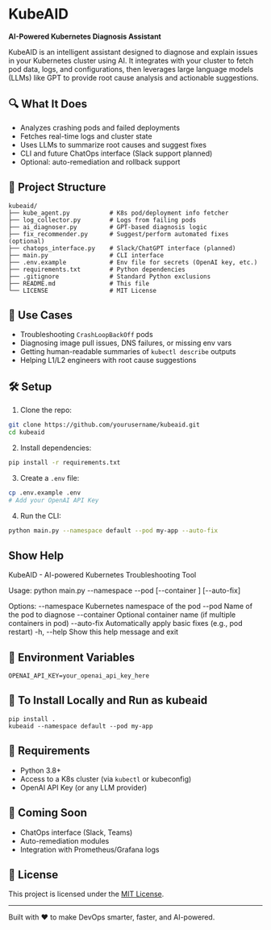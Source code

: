 # KubeAID

**AI-Powered Kubernetes Diagnosis Assistant**

KubeAID is an intelligent assistant designed to diagnose and explain issues in your Kubernetes cluster using AI. It integrates with your cluster to fetch pod data, logs, and configurations, then leverages large language models (LLMs) like GPT to provide root cause analysis and actionable suggestions.

## 🔍 What It Does

- Analyzes crashing pods and failed deployments
- Fetches real-time logs and cluster state
- Uses LLMs to summarize root causes and suggest fixes
- CLI and future ChatOps interface (Slack support planned)
- Optional: auto-remediation and rollback support

## 📁 Project Structure

```
kubeaid/
├── kube_agent.py           # K8s pod/deployment info fetcher
├── log_collector.py        # Logs from failing pods
├── ai_diagnoser.py         # GPT-based diagnosis logic
├── fix_recommender.py      # Suggest/perform automated fixes (optional)
├── chatops_interface.py    # Slack/ChatGPT interface (planned)
├── main.py                 # CLI interface
├── .env.example            # Env file for secrets (OpenAI key, etc.)
├── requirements.txt        # Python dependencies
├── .gitignore              # Standard Python exclusions
├── README.md               # This file
└── LICENSE                 # MIT License
```

## 🧠 Use Cases
- Troubleshooting `CrashLoopBackOff` pods
- Diagnosing image pull issues, DNS failures, or missing env vars
- Getting human-readable summaries of `kubectl describe` outputs
- Helping L1/L2 engineers with root cause suggestions

## 🛠️ Setup

1. Clone the repo:
```bash
git clone https://github.com/yourusername/kubeaid.git
cd kubeaid
```

2. Install dependencies:
```bash
pip install -r requirements.txt
```

3. Create a `.env` file:
```bash
cp .env.example .env
# Add your OpenAI API Key
```

4. Run the CLI:
```bash
python main.py --namespace default --pod my-app --auto-fix
```
## Show Help
KubeAID - AI-powered Kubernetes Troubleshooting Tool

Usage:
  python main.py --namespace <namespace> --pod <pod-name> [--container <container-name>] [--auto-fix]

Options:
  --namespace     Kubernetes namespace of the pod
  --pod           Name of the pod to diagnose
  --container     Optional container name (if multiple containers in pod)
  --auto-fix      Automatically apply basic fixes (e.g., pod restart)
  -h, --help      Show this help message and exit

## 🔐 Environment Variables
```
OPENAI_API_KEY=your_openai_api_key_here
```

## 🔧 To Install Locally and Run as kubeaid
```
pip install .
kubeaid --namespace default --pod my-app
```

## 📌 Requirements
- Python 3.8+
- Access to a K8s cluster (via `kubectl` or kubeconfig)
- OpenAI API Key (or any LLM provider)

## 🧩 Coming Soon
- ChatOps interface (Slack, Teams)
- Auto-remediation modules
- Integration with Prometheus/Grafana logs

## 📄 License
This project is licensed under the [MIT License](LICENSE).

---

Built with ❤️ to make DevOps smarter, faster, and AI-powered.

